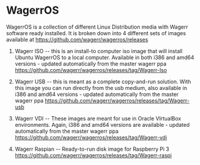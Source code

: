 WagerrOS
========
WagerrOS is a collection of different Linux Distribution media with Wagerr software ready installed.  It is broken down into 4 different sets of images available at https://github.com/wagerr/wagerros/releases

1) Wagerr ISO -- this is an install-to computer iso image that will install Ubuntu WagerrOS to a local computer.  Available in both i386 and amd64 versions - updated automatically from the master wagerr ppa https://github.com/wagerr/wagerros/releases/tag/Wagerr-Iso

2) Wagerr USB -- this is meant as a complete copy-and-run solution.  With this image you can run directly from the usb medium, also available in i386 and amd64 versions - updated automatically from the master wagerr ppa https://github.com/wagerr/wagerros/releases/tag/Wagerr-usb

3) Wagerr VDI -- These images are meant for use in Oracle VIrtualBox environments.  Again, i386 and amd64 versions are available - updated automatically from the master wagerr ppa https://github.com/wagerr/wagerros/releases/tag/Wagerr-vdi

4) Wagerr Raspian -- Ready-to-run disk image for Raspberry Pi 3 https://github.com/wagerr/wagerros/releases/tag/Wagerr-raspi


